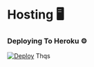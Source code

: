 # Hosting 🖥

### Deploying To Heroku ⚙

[![Deploy](https://www.herokucdn.com/deploy/button.svg)](https://heroku.com/deploy)
 Thqs
